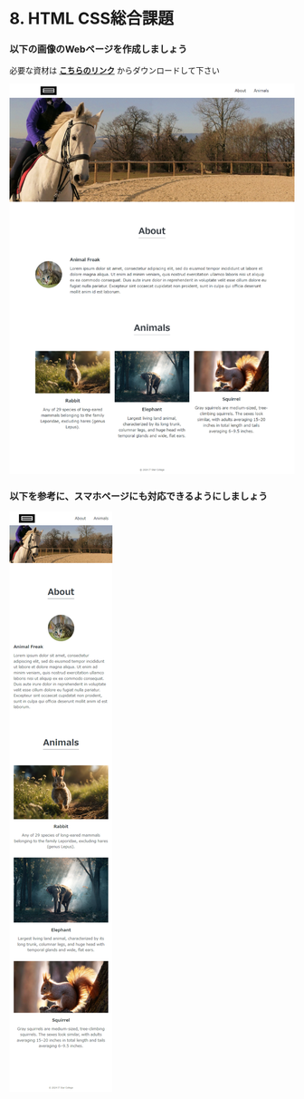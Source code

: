 

# 8. HTML CSS総合課題

### 以下の画像のWebページを作成しましょう
必要な資材は [**こちらのリンク**](./files/practice.zip) からダウンロードして下さい

![animal](./Image/img1.png)

### 以下を参考に、スマホページにも対応できるようにしましょう

![animal](./Image/img2.png)